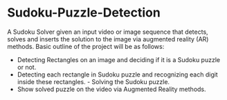 # Sudoku-Puzzle-Detection
A Sudoku Solver given an input video or image sequence that detects, solves and inserts the solution to the image via augmented reality (AR) methods. Basic outline of the project will be as follows:
- Detecting Rectangles on an image and deciding if it is a Sudoku puzzle or not.
- Detecting each rectangle in Sudoku puzzle and recognizing each digit inside these rectangles. - Solving the Sudoku puzzle.
- Show solved puzzle on the video via Augmented Reality methods.
